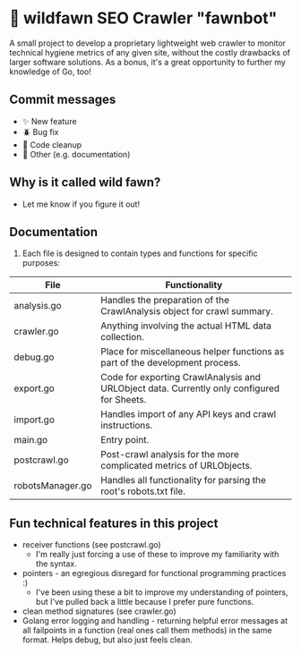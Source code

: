 # 🦌 wildfawn SEO Crawler "fawnbot"

A small project to develop a proprietary lightweight web crawler to monitor technical hygiene metrics of any given site, without the costly drawbacks of larger software solutions. As a bonus, it's a great opportunity to further my knowledge of Go, too!

## Commit messages
- ✨ New feature
- 🪲 Bug fix
- 🧹 Code cleanup
- 📖 Other (e.g. documentation)

## Why is it called wild fawn?
- Let me know if you figure it out!

## Documentation
1. Each file is designed to contain types and functions for specific purposes:

| File             | Functionality                                                                              |
| ---------------- | ------------------------------------------------------------------------------------------ |
| analysis.go      | Handles the preparation of the CrawlAnalysis object for crawl summary.                     |
| crawler.go       | Anything involving the actual HTML data collection.                                        |
| debug.go         | Place for miscellaneous helper functions as part of the development process.               |
| export.go        | Code for exporting CrawlAnalysis and URLObject data. Currently only configured for Sheets. |
| import.go        | Handles import of any API keys and crawl instructions.                                     |
| main.go          | Entry point.                                                                               |
| postcrawl.go     | Post-crawl analysis for the more complicated metrics of URLObjects.                        |
| robotsManager.go | Handles all functionality for parsing the root's robots.txt file.                          |

## Fun technical features in this project
- receiver functions (see postcrawl.go)
    - I'm really just forcing a use of these to improve my familiarity with the syntax.
- pointers - an egregious disregard for functional programming practices :)
    - I've been using these a bit to improve my understanding of pointers, but I've pulled back a little because I prefer pure functions.
- clean method signatures (see crawler.go)
- Golang error logging and handling - returning helpful error messages at all failpoints in a function (real ones call them methods) in the same format. Helps debug, but also just feels clean.
